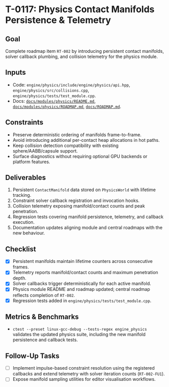 # T-0117: Physics Contact Manifolds Persistence & Telemetry

## Goal
Complete roadmap item `RT-002` by introducing persistent contact manifolds, solver
callback plumbing, and collision telemetry for the physics module.

## Inputs
- Code: `engine/physics/include/engine/physics/api.hpp`,
  `engine/physics/src/collisions.cpp`, `engine/physics/tests/test_module.cpp`.
- Docs: [`docs/modules/physics/README.md`](../modules/physics/README.md),
  [`docs/modules/physics/ROADMAP.md`](../modules/physics/ROADMAP.md),
  [`docs/ROADMAP.md`](../ROADMAP.md#rt-002-physics-contact-manifolds).

## Constraints
- Preserve deterministic ordering of manifolds frame-to-frame.
- Avoid introducing additional per-contact heap allocations in hot paths.
- Keep collision detection compatibility with existing sphere/AABB/capsule support.
- Surface diagnostics without requiring optional GPU backends or platform features.

## Deliverables
1. Persistent `ContactManifold` data stored on `PhysicsWorld` with lifetime tracking.
2. Constraint solver callback registration and invocation hooks.
3. Collision telemetry exposing manifold/contact counts and peak penetration.
4. Regression tests covering manifold persistence, telemetry, and callback execution.
5. Documentation updates aligning module and central roadmaps with the new behaviour.

## Checklist
- [x] Persistent manifolds maintain lifetime counters across consecutive frames.
- [x] Telemetry reports manifold/contact counts and maximum penetration depth.
- [x] Solver callbacks trigger deterministically for each active manifold.
- [x] Physics module README and roadmap updated; central roadmap reflects completion of `RT-002`.
- [x] Regression tests added in `engine/physics/tests/test_module.cpp`.

## Metrics & Benchmarks
- `ctest --preset linux-gcc-debug --tests-regex engine_physics` validates the
  updated physics suite, including the new manifold persistence and callback tests.

## Follow-Up Tasks
- [ ] Implement impulse-based constraint resolution using the registered
      callbacks and extend telemetry with solver iteration counts (`RT-002-FU1`).
- [ ] Expose manifold sampling utilities for editor visualisation workflows.
